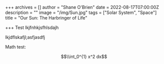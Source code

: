 +++
archives = []
author = "Shane O'Brien"
date = 2022-08-17T07:00:00Z
description = ""
image = "/img/Sun.jpg"
tags = ["Solar System", "Space"]
title = "Our Sun: The Harbringer of Life"

+++
Test lkjfnhkjsfhlsdajh

lkjdflskafjl;asfjasdfj

Math test:

$$\\int_0^{1} x^2 dx$$